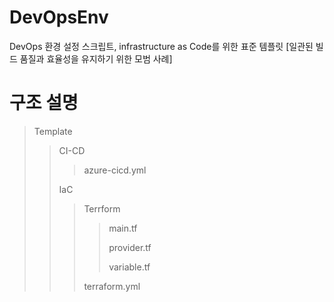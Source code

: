 # DevOpsEnv
DevOps 환경 설정 스크립트, infrastructure as Code를 위한 표준 템플릿 [일관된 빌드 품질과 효율성을 유지하기 위한 모범 사례]
# 구조 설명
> Template 
>	> CI-CD
>	> > azure-cicd.yml
>	>
>	> IaC
> > > Terrform
> > > > main.tf
> > > > 
> > > > provider.tf
> > > > 
> > > > variable.tf
> > > > 
> > > terraform.yml

